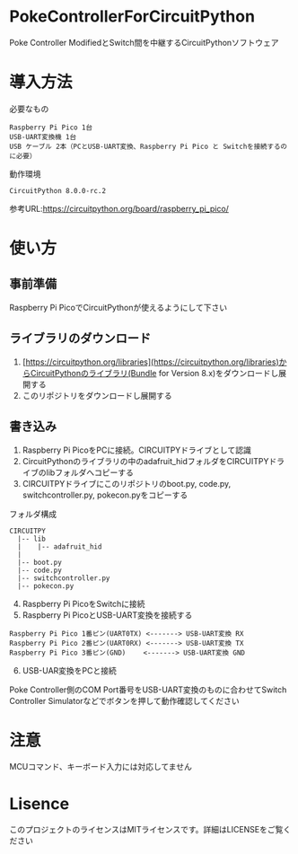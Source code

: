 # PokeControllerForCircuitPython

Poke Controller ModifiedとSwitch間を中継するCircuitPythonソフトウェア

# 導入方法

必要なもの

    Raspberry Pi Pico 1台
    USB-UART変換機 1台
    USB ケーブル 2本（PCとUSB-UART変換、Raspberry Pi Pico と Switchを接続するのに必要）

動作環境

    CircuitPython 8.0.0-rc.2


参考URL:https://circuitpython.org/board/raspberry_pi_pico/

# 使い方

## 事前準備

Raspberry Pi PicoでCircuitPythonが使えるようにして下さい

## ライブラリのダウンロード

1. [https://circuitpython.org/libraries](https://circuitpython.org/libraries)からCircuitPythonのライブラリ(Bundle for Version 8.x)をダウンロードし展開する
2. このリポジトリをダウンロードし展開する

## 書き込み

1. Raspberry Pi PicoをPCに接続。CIRCUITPYドライブとして認識
2. CircuitPythonのライブラリの中のadafruit_hidフォルダをCIRCUITPYドライブのlibフォルダへコピーする
3. CIRCUITPYドライブにこのリポジトリのboot.py, code.py, switchcontroller.py, pokecon.pyをコピーする

フォルダ構成
~~~
CIRCUITPY
  |-- lib
  |    |-- adafruit_hid
  |
  |-- boot.py
  |-- code.py
  |-- switchcontroller.py
  |-- pokecon.py
~~~

4. Raspberry Pi PicoをSwitchに接続
5. Raspberry Pi PicoとUSB-UART変換を接続する

~~~
Raspberry Pi Pico 1番ピン(UART0TX) <-------> USB-UART変換 RX
Raspberry Pi Pico 2番ピン(UART0RX) <-------> USB-UART変換 TX
Raspberry Pi Pico 3番ピン(GND)　　 <-------> USB-UART変換 GND
~~~

6. USB-UAR変換をPCと接続

Poke Controller側のCOM Port番号をUSB-UART変換のものに合わせてSwitch Controller Simulatorなどでボタンを押して動作確認してください

# 注意

MCUコマンド、キーボード入力には対応してません

# Lisence

このプロジェクトのライセンスはMITライセンスです。詳細はLICENSEをご覧ください
